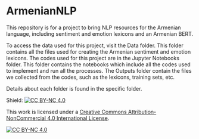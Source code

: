 # ArmenianNLP
This repository is for a project to bring NLP resources for the Armenian language, including sentiment and emotion lexicons and an Armenian BERT.

To access the data used for this project, visit the Data folder. This folder contains all the files used for creating the Armenian sentiment and emotion lexicons. The codes used for this project are in the Jupyter Notebooks folder. This folder contains the notebooks which include all the codes used to implement and run all the processes. The Outputs folder contain the files we collected from the codes, such as the lexicons, training sets, etc.

Details about each folder is found in the specific folder.

Shield: [![CC BY-NC 4.0][cc-by-nc-shield]][cc-by-nc]

This work is licensed under a
[Creative Commons Attribution-NonCommercial 4.0 International License][cc-by-nc].

[![CC BY-NC 4.0][cc-by-nc-image]][cc-by-nc]

[cc-by-nc]: http://creativecommons.org/licenses/by-nc/4.0/
[cc-by-nc-image]: https://licensebuttons.net/l/by-nc/4.0/88x31.png
[cc-by-nc-shield]: https://img.shields.io/badge/License-CC%20BY--NC%204.0-lightgrey.svg

